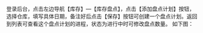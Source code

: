 登录后台，点击左边导航【库存】—【库存盘点】，点击【添加盘点计划】按钮，选择仓库，填写具体日期，备注好后点击【保存】按钮可创建一个盘点计划。返回到列表可查看这个盘点计划的进程，状态为进行中时可修改盘点数量。 如下图：

